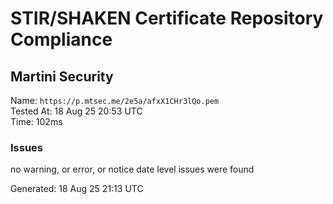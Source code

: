 # STIR/SHAKEN Certificate Repository Compliance

## Martini Security

Name: `https://p.mtsec.me/2e5a/afxX1CHr3lQo.pem`\
Tested At: 18 Aug 25 20:53 UTC\
Time: 102ms

### Issues

no warning, or error, or notice date level issues were found

Generated: 18 Aug 25 21:13 UTC
